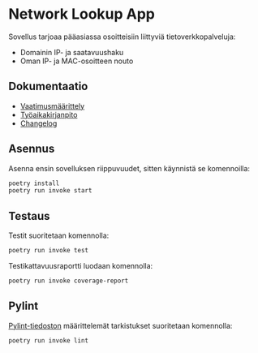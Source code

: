 # Network Lookup App

Sovellus tarjoaa pääasiassa osoitteisiin liittyviä tietoverkkopalveluja:

- Domainin IP- ja saatavuushaku
- Oman IP- ja MAC-osoitteen nouto

## Dokumentaatio

- [Vaatimusmäärittely](./dokumentaatio/vaatimusmaarittely.md)
- [Työaikakirjanpito](./dokumentaatio/tuntikirjanpito.md)
- [Changelog](./dokumentaatio/changelog.md)

## Asennus

Asenna ensin sovelluksen riippuvuudet, sitten käynnistä se komennoilla:

```bash
poetry install
poetry run invoke start
```

## Testaus

Testit suoritetaan komennolla:

```bash
poetry run invoke test
```

Testikattavuusraportti luodaan komennolla:

```bash
poetry run invoke coverage-report
```

## Pylint

[Pylint-tiedoston](./.pylintrc) määrittelemät tarkistukset suoritetaan komennolla:

```bash
poetry run invoke lint
```